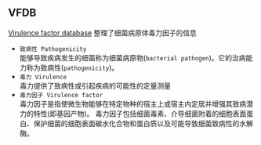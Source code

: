 ## VFDB
[Virulence factor database](https://www.mgc.ac.cn/VFs/main.htm) 整理了细菌病原体毒力因子的信息

- `致病性 Pathogenicity`  
  能够导致疾病发生的细菌称为细菌病原物(`bacterial pathogen`)。它的治病能力称为致病性(`pathogenicity`)。
- `毒力 Virulence`  
  毒力提供了致病性或引起疾病的可能性的定量测量
- `毒力因子 Virulence factor`  
  毒力因子是指使微生物能够在特定物种的宿主上或宿主内定居并增强其致病潜力的特性(即基因产物)。
  毒力因子包括细菌毒素、介导细菌附着的细胞表面蛋白、保护细菌的细胞表面碳水化合物和蛋白质以及可能导致细菌致病性的水解酶。
